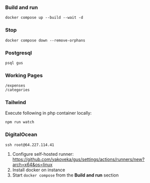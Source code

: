 ### Build and run
```
docker compose up --build --wait -d
```

### Stop
```
docker compose down --remove-orphans
```

### Postgresql
```
psql gus
```

### Working Pages
```
/expenses
/categories
```

### Tailwind
Execute following in php container locally:
```
npm run watch 
```

### DigitalOcean
```
ssh root@64.227.114.41
```
1. Configure self-hosted runner:
https://github.com/yakoveka/gus/settings/actions/runners/new?arch=x64&os=linux
2. Install docker on instance
3. Start `docker compose` from the **Build and run** section
